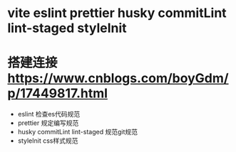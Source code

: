 # vite eslint prettier husky commitLint lint-staged styleInit

# 搭建连接 https://www.cnblogs.com/boyGdm/p/17449817.html

- eslint 检查es代码规范
- prettier 规定编写规范
- husky commitLint lint-staged 规范git规范
- styleInit  css样式规范